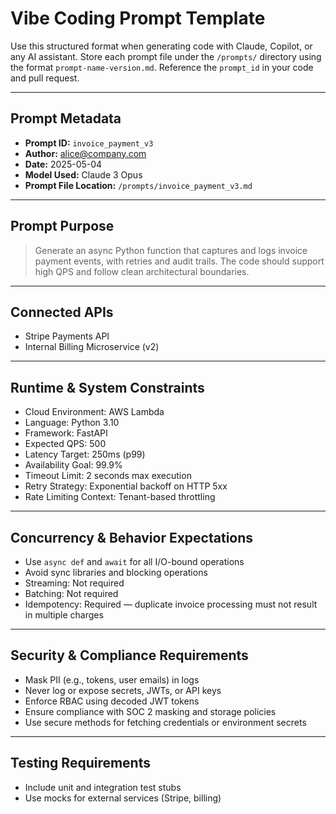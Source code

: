 # Vibe Coding Prompt Template

Use this structured format when generating code with Claude, Copilot, or any AI assistant. Store each prompt file under the `/prompts/` directory using the format `prompt-name-version.md`. Reference the `prompt_id` in your code and pull request.

---

## Prompt Metadata

- **Prompt ID:** `invoice_payment_v3`  
- **Author:** alice@company.com  
- **Date:** 2025-05-04  
- **Model Used:** Claude 3 Opus  
- **Prompt File Location:** `/prompts/invoice_payment_v3.md`  

---

## Prompt Purpose

> Generate an async Python function that captures and logs invoice payment events, with retries and audit trails. The code should support high QPS and follow clean architectural boundaries.

---

## Connected APIs

- Stripe Payments API  
- Internal Billing Microservice (v2)

---

## Runtime & System Constraints

- Cloud Environment: AWS Lambda  
- Language: Python 3.10  
- Framework: FastAPI  
- Expected QPS: 500  
- Latency Target: 250ms (p99)  
- Availability Goal: 99.9%  
- Timeout Limit: 2 seconds max execution  
- Retry Strategy: Exponential backoff on HTTP 5xx  
- Rate Limiting Context: Tenant-based throttling

---

## Concurrency & Behavior Expectations

- Use `async def` and `await` for all I/O-bound operations  
- Avoid sync libraries and blocking operations  
- Streaming: Not required  
- Batching: Not required  
- Idempotency: Required — duplicate invoice processing must not result in multiple charges

---

## Security & Compliance Requirements

- Mask PII (e.g., tokens, user emails) in logs  
- Never log or expose secrets, JWTs, or API keys  
- Enforce RBAC using decoded JWT tokens  
- Ensure compliance with SOC 2 masking and storage policies  
- Use secure methods for fetching credentials or environment secrets

---

## Testing Requirements

- Include unit and integration test stubs  
- Use mocks for external services (Stripe, billing)
